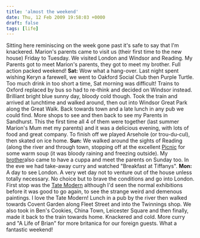 ```yaml
---
title: 'almost the weekend'
date: Thu, 12 Feb 2009 19:58:03 +0000
draft: false
tags: [life]
---
```


Sitting here reminiscing on the week gone past it's safe to say that I'm knackered. Marion's parents came to visit us (their first time to the new house) Friday to Tuesday. We visited London and Windsor and Reading. My Parents got to meet Marion's parents, they got to meet my brother. Full action packed weekend! **Sat:** Wow what a hang-over. Last night spent wishing Keryn a farewell, we went to Oakford Social Club then Purple Turtle. Too much drink in too short a time, Sat morning was difficult! Trains to Oxford replaced by bus so had to re-think and decided on Windsor instead. Brilliant bright blue sunny day, bloody cold though. Took the train and arrived at lunchtime and walked around, then out into Windsor Great Park along the Great Walk. Back towards town and a late lunch in any pub we could find. More shops to see and then back to see my Parents in Sandhurst. This the first time all 4 of them were together (last summer Marion's Mum met my parents) and it was a delicious evening, with lots of food and great company. To finish off we played Arsehole (or trou-du-cul), then skated on ice home. **Sun:** We walked around the sights of Reading (along the river and through town, stopping off at the excellent [Picnic](http://www.yelp.co.uk/biz/picnic-foods-reading "Picnic (Reading)") for some warm soup (it was bloody raining and freezing outside). My [brother](http://www.rob-hudson.com/ "My Brother")also came to have a cuppa and meet the parents on Sunday too. In the eve we had take-away curry and watched "Breakfast at Tiffanys". **Mon:** A day to see London. A very wet day not to venture out of the house unless totally necessary. No choice but to brave the conditions and go into London. First stop was the [Tate Modern](http://www.tate.org.uk/modern/ "Tate Modern") although I'd seen the normal exhibitions before it was good to go again, to see the strange weird and demenous paintings. I love the Tate Modern! Lunch in a pub by the river then walked towards Covent Garden along Fleet Street and into the Twinnings shop. We also took in Ben's Cookies, China Town, Leicester Square and then finally, made it back to the train towards home. Knackered and cold. More curry and "A Life of Brian" for more britanica for our foreign guests. What a fantastic weekend!